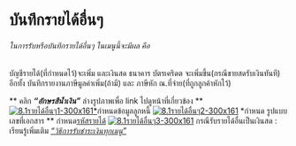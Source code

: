 # บันทึกรายได้อื่นๆ

######  ในการรับหรือบันทึกรายได้อื่นๆ ในเมนูนี้จะมีผล คือ
บัญชีรายได้(ที่กำหนดไว้)จะเพิ่ม และเงินสด ธนาคาร บัตรเคริดต
จะเพิ่มขึ้น(กรณีขายสดรับเงินทันที) อีกทั้ง บันทึกรายงานภาษีมูลค่าเพิ่ม(ถ้ามี)
และ ภาษีหัก ณ.ที่จ่าย(ที่ถูกลูกค้าหักไว้)

** คลิก  _**“อักษรสีน้ำเงิน”**_ ล่างรูปภาพเพื่อ link ไปดูหน้าที่เกี่ยวข้อง **
[![8.1รายได้อื่นๆ1-300x161](/images/8.1รายได้อื่นๆ1-300x161.jpg)*](http://www.smlaccount.com/manual/wp-content/uploads/2017/10/8.1รายได้อื่นๆ1.jpg)กำหนดข้อมูลลูกหนี้
[![8.1รายได้อื่นๆ2-300x161](/images/8.1รายได้อื่นๆ2-300x161.jpg)](http://www.smlaccount.com/manual/wp-content/uploads/2017/10/8.1รายได้อื่นๆ2.jpg) *กำหนด รูปแบบเลขที่เอกสาร  **
กำหนด[รหัสรายได้](http://www.smlaccount.com/manual/?page_id=522)
[![8.1รายได้อื่นๆ3-300x161](/images/8.1รายได้อื่นๆ3-300x161.jpg)](http://www.smlaccount.com/manual/wp-content/uploads/2017/10/8.1รายได้อื่นๆ3.jpg) กรณีรับรายได้อื่นเป็นเงินสด :
เรียนรู้เพิ่มเติม [
_“วิธีการรับชำระเงินทุกเมนู”_](http://www.smlaccount.com/manual/?page_id=365)

